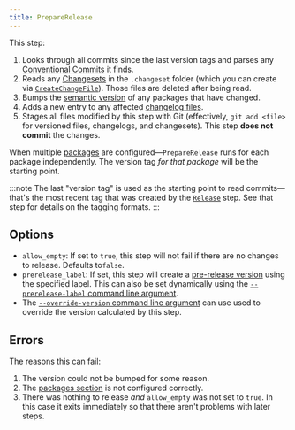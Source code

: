 ```yaml
---
title: PrepareRelease
---
```


This step:

1. Looks through all commits since the last version tags and parses any [Conventional Commits] it finds.
2. Reads any [Changesets] in the `.changeset` folder (which you can create via [`CreateChangeFile`]). Those files are deleted after being read.
3. Bumps the [semantic version][semantic versioning] of any packages that have changed.
4. Adds a new entry to any affected [changelog files].
5. Stages all files modified by this step with Git (effectively, `git add <file>` for versioned files, changelogs, and changesets). This step **does not commit** the changes.

When multiple [packages] are configured—`PrepareRelease` runs for each package independently. The version tag _for that package_ will be the starting point.

:::note
The last "version tag" is used as the starting point to read commits—that's the most recent tag that was created by the [`Release`] step. See that step for details on the tagging formats.
:::

## Options

- `allow_empty`: If set to `true`, this step will not fail if there are no changes to release. Defaults to`false`.
- `prerelease_label`: If set, this step will create a [pre-release version] using the specified label. This can also be set dynamically using the [`--prerelease-label` command line argument].
- The [`--override-version` command line argument] can use used to override the version calculated by this step.

## Errors

The reasons this can fail:

1. The version could not be bumped for some reason.
2. The [packages section] is not configured correctly.
3. There was nothing to release _and_ `allow_empty` was not set to `true`. In this case it exits immediately so that there aren't problems with later steps.

[semantic versioning]: /reference/concepts/semantic-versioning
[packages]: /reference/concepts/package
[packages section]: /reference/config-file/packages
[`release`]: /reference/config-file/steps/release
[conventional commits]: /reference/concepts/conventional-commits
[changesets]: /reference/concepts/changesets
[`CreateChangeFile`]: /reference/config-file/steps/create-change-file
[pre-release version]: /reference/concepts/semantic-versioning#release-types
[`--prerelease-label` command line argument]: /reference/command-line-arguments#--prerelease-label
[`--override-version` command line argument]: /reference/command-line-arguments#--override-version
[changelog files]: /reference/concepts/changelogs
